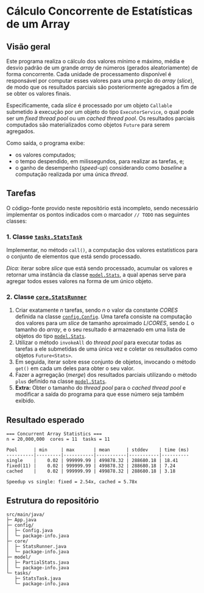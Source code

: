 # Cálculo Concorrente de Estatísticas de um Array

## Visão geral
Este programa realiza o cálculo dos valores mínimo e máximo, média e desvio padrão de um grande *array* de números 
(gerados aleatoriamente) de forma concorrente. Cada unidade de processamento disponível é responsável por computar 
esses valores para uma porção do *array* (*slice*), de modo que os resultados parciais são posteriormente agregados
a fim de se obter os valores finais.

Especificamente, cada *slice* é processado por um objeto `Callable` submetido à execução por um objeto do tipo 
`ExecutorService`, o qual pode ser um *fixed thread pool* ou um *cached thread pool*. Os resultados parciais computados 
são materializados como objetos `Future` para serem agregados.

Como saída, o programa exibe:
- os valores computados;
- o tempo despendido, em milissegundos, para realizar as tarefas, e;
- o ganho de desempenho (*speed-up*) considerando como *baseline* a computação realizada por uma única *thread*.

## Tarefas
O código-fonte provido neste repositório está incompleto, sendo necessário implementar os pontos 
indicados com o marcador ``// TODO`` nas seguintes classes:

### 1. Classe [`tasks.StatsTask`](src/tasks/StatsTask.java)
Implementar, no método `call()`, a computação dos valores estatísticos para o conjunto de elementos que está sendo 
processado.

*Dica:* iterar sobre *slice* que está sendo processado, acumular os valores e retornar uma 
instância da classe [`model.Stats`](src/model/Stats.java), a qual apenas serve para agregar todos esses valores na forma de
um único objeto.

### 2. Classe [`core.StatsRunner`](src/core/StatsRunner.java)
1. Criar exatamente $n$ tarefas, sendo $n$ o valor da constante $CORES$ definida na classe [`config.Config`](src/config/Config.java). Uma tarefa consiste na computação dos valores para um *slice* de tamanho aproximado $L / CORES$, sendo $L$ o tamanho do 
*array*, e o seu resultado é armazenado em uma lista de objetos do tipo [`model.Stats`](src/model/Stats.java).
2. Utilizar o método `invokeAll` do *thread pool* para executar todas as tarefas a ele submetidas de uma única vez e 
coletar os resultados como objetos `Future<Stats>`. 
3. Em seguida, iterar sobre esse conjunto de objetos, invocando o método `get()` em cada um deles para obter o seu valor.
4. Fazer a agrregação (*merge*) dos resultados parciais 
utilizando o método `plus` definido na classe [`model.Stats`](src/model/Stats.java).
5. **Extra:** Obter o tamanho do *thread pool* para o *cached thread pool* e modificar a saída do programa para que esse número seja também exibido.
## Resultado esperado
```
=== Concurrent Array Statistics ===
n = 20,000,000  cores = 11  tasks = 11

Pool      | min     | max       | mean      | stddev    | time (ms)
----------|---------|-----------|-----------|-----------|----------
single    |    0.02 | 999999.99 | 499878.32 | 288680.18 | 18.41
fixed(11) |    0.02 | 999999.99 | 499878.32 | 288680.18 | 7.24
cached    |    0.02 | 999999.99 | 499878.32 | 288680.18 | 3.18

Speedup vs single: fixed = 2.54x, cached = 5.78x
```

## Estrutura do repositório
```
src/main/java/
├─ App.java
├─ config/
│  ├─ Config.java
│  └─ package-info.java
├─ core/
│  ├─ StatsRunner.java
│  └─ package-info.java
├─ model/
│  ├─ PartialStats.java
│  └─ package-info.java
└─ tasks/
   ├─ StatsTask.java
   └─ package-info.java
```